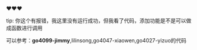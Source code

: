 ❤️❤️❤

tip: 你这个有报错，我这里没有运行成功，但我看了代码，添加功能是不是可以做成函数进行调用

可以参考：**go4099-jimmy**,lilinsong,go4047-xiaowen,go4027-yizuo的代码